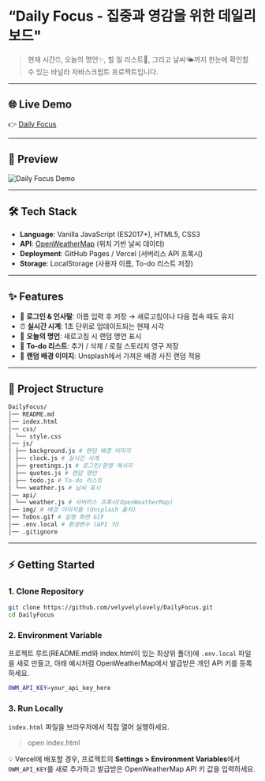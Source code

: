 # “Daily Focus - 집중과 영감을 위한 데일리 보드"
> 현재 시간⏰, 오늘의 명언✨, 할 일 리스트📝, 그리고 날씨🌤️까지 한눈에 확인할 수 있는 바닐라 자바스크립트 프로젝트입니다.

---

## 🌐 Live Demo
👉 [Daily Focus](https://daily-focus.vercel.app/)

---

## 🎥 Preview
![Daily Focus Demo](./ToDos_high.gif)

---

## 🛠️ Tech Stack
- **Language**: Vanilla JavaScript (ES2017+), HTML5, CSS3  
- **API**: [OpenWeatherMap](https://openweathermap.org/) (위치 기반 날씨 데이터)  
- **Deployment**: GitHub Pages / Vercel (서버리스 API 프록시)  
- **Storage**: LocalStorage (사용자 이름, To-do 리스트 저장)

---

## ✨ Features
- 👤 **로그인 & 인사말**: 이름 입력 후 저장 → 새로고침이나 다음 접속 때도 유지
- ⏰ **실시간 시계**: 1초 단위로 업데이트되는 현재 시각
- 💬 **오늘의 명언**: 새로고침 시 랜덤 명언 표시
- 📝 **To-do 리스트**: 추가 / 삭제 / 로컬 스토리지 영구 저장
- 🌄 **랜덤 배경 이미지**: Unsplash에서 가져온 배경 사진 랜덤 적용

---

## 📂 Project Structure
```bash
DailyFocus/
│── README.md
│── index.html
│── css/
│ └── style.css
│── js/
│ ├── background.js # 랜덤 배경 이미지
│ ├── clock.js # 실시간 시계
│ ├── greetings.js # 로그인/환영 메시지
│ ├── quotes.js # 랜덤 명언
│ ├── todo.js # To-do 리스트
│ └── weather.js # 날씨 표시
│── api/
│ └── weather.js # 서버리스 프록시(OpenWeatherMap)
│── img/ # 배경 이미지들 (Unsplash 출처)
│── ToDos.gif # 실행 화면 GIF
│── .env.local # 환경변수 (API 키)
│── .gitignore
```

---

## ⚡ Getting Started

### 1. Clone Repository
```bash
git clone https://github.com/velyvelylovely/DailyFocus.git
cd DailyFocus
```

### 2. Environment Variable
프로젝트 루트(README.md와 index.html이 있는 최상위 폴더)에 `.env.local` 파일을 새로 만들고, 아래 예시처럼 OpenWeatherMap에서 발급받은 개인 API 키를 등록하세요.

```bash
OWM_API_KEY=your_api_key_here
```

### 3. Run Locally
`index.html` 파일을 브라우저에서 직접 열어 실행하세요.

> open index.html

💡 Vercel에 배포할 경우, 프로젝트의 **Settings > Environment Variables**에서 `OWM_API_KEY`를 새로 추가하고 발급받은 OpenWeatherMap API 키 값을 입력하세요.
